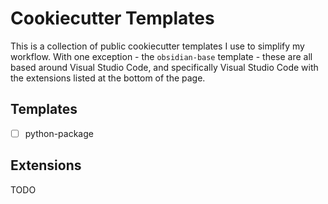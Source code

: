 # Cookiecutter Templates

This is a collection of public cookiecutter templates I use to simplify my workflow. With one exception - the `obsidian-base` template - these are all based around Visual Studio Code, and specifically Visual Studio Code with the extensions listed at the bottom of the page.

## Templates

- [ ] python-package


## Extensions

TODO
